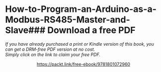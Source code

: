 # How-to-Program-an-Arduino-as-a-Modbus-RS485-Master-and-Slave### Download a free PDF

 <i>If you have already purchased a print or Kindle version of this book, you can get a DRM-free PDF version at no cost.<br>Simply click on the link to claim your free PDF.</i>
<p align="center"> <a href="https://packt.link/free-ebook/9781801072960">https://packt.link/free-ebook/9781801072960 </a> </p>